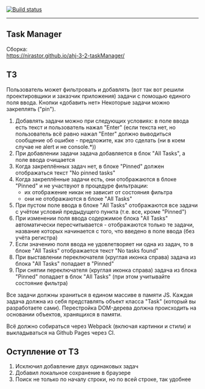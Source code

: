 [![Build status](https://ci.appveyor.com/api/projects/status/htumshgotr4ywsgq?svg=true)](https://ci.appveyor.com/project/nirastor/ahj-3-2-taskmanager)
***

## Task Manager

Сборка:  
https://nirastor.github.io/ahj-3-2-taskManager/

## TЗ

Пользователь может фильтровать и добавлять (вот так вот решили проектировщики и заказчик приложения) задачи с помощью единого поля ввода. Кнопки «добавить нет» Некоторые задачи можно закреплять ("pin").

1. Добавлять задачи можно при следующих условиях: в поле ввода есть текст и пользователь нажал "Enter" (если текста нет, но пользователь всё равно нажал "Enter" должно выводиться сообщение об ошибке - предложите, как это сделать (ни в коем случае не alert и не console.*))
1. При добавлении задачи задача добавляется в блок "All Tasks", а поле ввода очищается
1. Когда закреплённых задач нет, в блоке "Pinned" должен отображаться текст "No pinned tasks"
1. Когда закреплённые задачи есть, они отображаются в блоке "Pinned" и не участвуют в процедуре фильтрации:
    - их отображение никак не зависит от состояния фильтра
    - они не отображаются в блоке "All Tasks"
1. При пустом поле ввода в блоке "All Tasks" отображаются все задачи с учётом условий предыдущего пункта (т.е. все, кроме "Pinned")
1. При изменении поля ввода содержимое блока "All Tasks" автоматически пересчитывается - отображаются только те задачи, название которых начинается с того, что введено в поле ввода (без учёта регистра)
1. Если значению поля ввода не удовлетворяет ни одна из задач, то в блоке "All Tasks" отображается текст "No tasks found"
1. При выставлении переключателя (круглая иконка справа) задача из блока "All Tasks" попадает в "Pinned"
1. При снятии переключателя (круглая иконка справа) задача из блока "Pinned" попадает в блок "All Tasks" (при этом учитывайте состояние фильтра)

Все задачи должны храниться в едином массиве в памяти JS. Каждая задача должна из себя представлять объект класса "Task" (который вы разработаете сами). Перестройка DOM-дерева должна происходить на основании объектов, хранящихся в памяти.

Всё должно собираться через Webpack (включая картинки и стили) и выкладываться на Github Pages через CI.

## Оступление от ТЗ

1. Исключил добавление двух одинаковых задач
1. Добавил локальное сохранение в браузере
1. Поиск не только по началу строки, но по всей строке, так удобнее